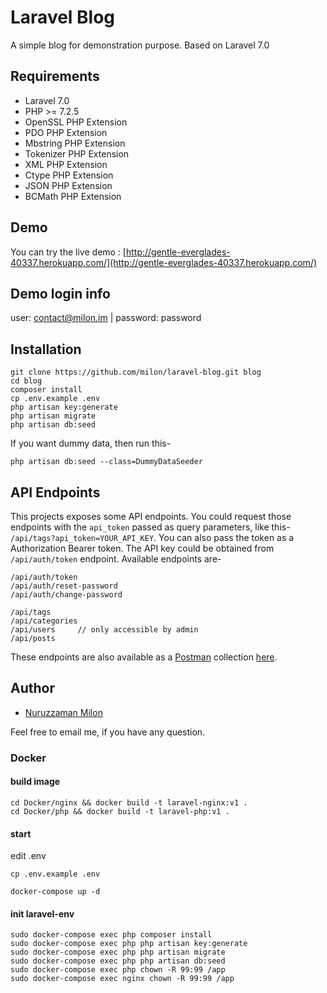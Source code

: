 # Laravel Blog

A simple blog for demonstration purpose. Based on Laravel 7.0

## Requirements

- Laravel 7.0
- PHP >= 7.2.5
- OpenSSL PHP Extension
- PDO PHP Extension
- Mbstring PHP Extension
- Tokenizer PHP Extension
- XML PHP Extension
- Ctype PHP Extension
- JSON PHP Extension
- BCMath PHP Extension

## Demo

You can try the live demo : [http://gentle-everglades-40337.herokuapp.com/](http://gentle-everglades-40337.herokuapp.com/)

## Demo login info

user: contact@milon.im | password: password


## Installation

```
git clone https://github.com/milon/laravel-blog.git blog
cd blog
composer install
cp .env.example .env
php artisan key:generate
php artisan migrate
php artisan db:seed
```

If you want dummy data, then run this-

```
php artisan db:seed --class=DummyDataSeeder
```

## API Endpoints

This projects exposes some API endpoints. You could request those endpoints with the `api_token` passed as query parameters, like this- `/api/tags?api_token=YOUR_API_KEY`. You can also pass the token as a Authorization Bearer token. The API key could be obtained from `/api/auth/token` endpoint. Available endpoints are-

```
/api/auth/token
/api/auth/reset-password
/api/auth/change-password

/api/tags
/api/categories
/api/users     // only accessible by admin
/api/posts
```

These endpoints are also available as a [Postman](https://www.postman.com/) collection [here](./Laravel-Blog.postman_collection.json).

## Author

- [Nuruzzaman Milon](https://milon.im)

Feel free to email me, if you have any question.


### Docker
#### build image
```
cd Docker/nginx && docker build -t laravel-nginx:v1 .
cd Docker/php && docker build -t laravel-php:v1 .
```
#### start 
edit .env 
```
cp .env.example .env 
```
```
docker-compose up -d
``` 
#### init laravel-env
```
sudo docker-compose exec php composer install
sudo docker-compose exec php php artisan key:generate
sudo docker-compose exec php php artisan migrate
sudo docker-compose exec php php artisan db:seed
sudo docker-compose exec php chown -R 99:99 /app
sudo docker-compose exec nginx chown -R 99:99 /app
```
